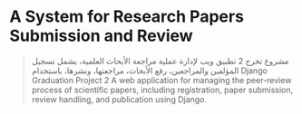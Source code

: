 # A System for Research Papers Submission and Review
>مشروع تخرج 2
  >تطبيق ويب لإدارة عملية مراجعة الأبحاث العلمية، يشمل تسجيل المؤلفين والمراجعين، رفع الأبحاث، مراجعتها، ونشرها، باستخدام Django
>Graduation Project 2
A web application for managing the peer-review process of scientific papers, including registration, paper submission, review handling, and publication using Django.
